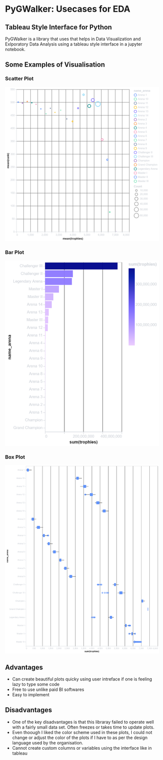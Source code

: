 # PyGWalker: Usecases for EDA 

## Tableau Style Interface for Python
PyGWalker is a library that uses that helps in Data Visualization and Exlporatory Data Analysis using a tableau style interface in a jupyter notebook.

## Some Examples of Visualisation

### Scatter Plot
![](chart2.png)

### Bar Plot
![](chart3.png)

### Box Plot
![](chart4.png)

<!-- ### Scatter Plot
![](chart2.png) -->

## Advantages
* Can create beautiful plots quicky using user intreface if one is feeling lazy to type some code
* Free to use unlike paid BI softwares
* Easy to implement


## Disadvantages
* One of the key disadvantages is that this libraray failed to operate well with a fairly small data set. Often freezes or takes time to update plots.
* Even thoough I liked the color scheme used in these plots, I could not change or adjust the color of the plots if I have to as per the design language used by the organisation.
* Cannot create custom columns or variables using the interface like in tableau

